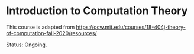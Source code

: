 # Introduction to Computation Theory

This course is adapted from https://ocw.mit.edu/courses/18-404j-theory-of-computation-fall-2020/resources/

Status: Ongoing. 